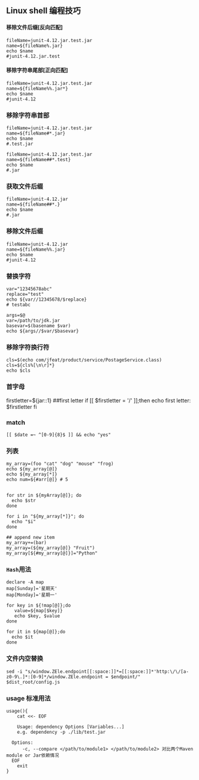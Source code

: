## Linux shell 编程技巧

#### 移除文件后缀[反向匹配]
```
fileName=junit-4.12.jar.test.jar
name=${fileName%.jar}
echo $name
#junit-4.12.jar.test
```

#### 移除字符串尾部[正向匹配]
```
fileName=junit-4.12.jar.test.jar
name=${fileName%%.jar*}
echo $name
#junit-4.12
```

### 移除字符串首部
```
fileName=junit-4.12.jar.test.jar
name=${fileName#*.jar}
echo $name
#.test.jar

fileName=junit-4.12.jar.test.jar
name=${fileName##*.test}
echo $name
#.jar
```

### 获取文件后缀
```
fileName=junit-4.12.jar
name=${fileName##*.}
echo $name
#.jar
```

### 移除文件后缀
```
fileName=junit-4.12.jar
name=${fileName%%.jar}
echo $name
#junit-4.12
```

### 替换字符
```
var="12345678abc"
replace="test"
echo ${var//12345678/$replace}
# testabc

args=$@
var=/path/to/jdk.jar
basevar=$(basename $var)
echo ${args//$var/$basevar}
```

### 移除字符换行符
```
cls=$(echo com/jfeat/product/service/PostageService.class)
cls=${cls%[\n\r]*}
echo $cls
```

### 首字母
firstletter=${jar::1}  ##first letter
if [[ $firstletter = '/' ]];then 
   echo first letter: $firstletter
fi

### match
```
[[ $date =~ ^[0-9]{8}$ ]] && echo "yes"
```

### 列表
```
my_array=(foo "cat" "dog" "mouse" "frog)
echo ${my_array[@]}
echo ${my_array[*]}
echo num=${#arr[@]} # 5


for str in ${myArray[@]}; do
  echo $str
done

for i in "${my_array[*]}"; do 
  echo "$i"
done

## append new item
my_array+=(bar)
my_array=(${my_array[@]} "Fruit")
my_array[${#my_array[@]}]="Python"
```

### `Hash`用法
```shell
declare -A map
map[Sunday]='星期天'
map[Monday]='星期一'

for key in ${!map[@]};do
   value=${map[$key]}
   echo $key, $value
done

for it in ${map[@]};do
  echo $it
done
```


### 文件内空替换
```shell
sed -i "s/window.ZEle.endpoint[[:space:]]*=[[:space:]]*'http:\/\/[a-z0-9\.]*:[0-9]*/window.ZEle.endpoint = $endpoint/" $dist_root/config.js
```


### usage 标准用法
```
usage(){
	cat <<- EOF
	
	Usage: dependency Options [Variables...]
	e.g. dependency -p ./lib/test.jar
	
  Options:
	  -c, --compare </path/to/module1> </path/to/module2> 对比两个Maven module or Jar依赖情况
  EOF
	exit
}
```

